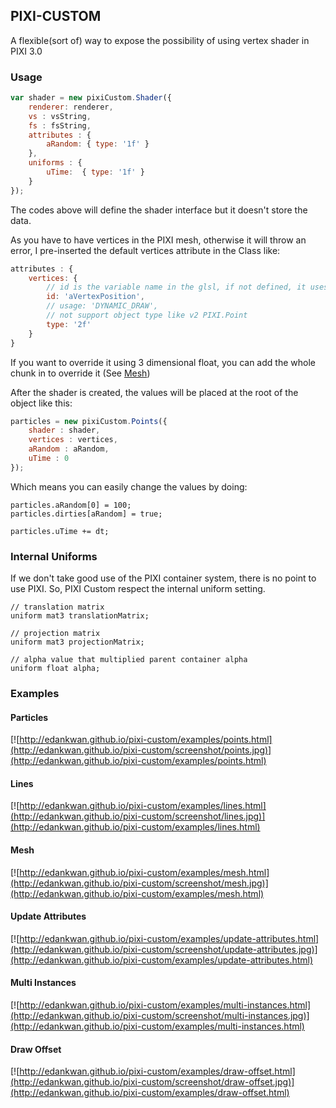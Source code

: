 ## PIXI-CUSTOM

A flexible(sort of) way to expose the possibility of using vertex shader in PIXI 3.0

### Usage

```js
var shader = new pixiCustom.Shader({
    renderer: renderer,
    vs : vsString,
    fs : fsString,
    attributes : {
        aRandom: { type: '1f' }
    },
    uniforms : {
        uTime:  { type: '1f' }
    }
});
```
The codes above will define the shader interface but it doesn't store the data.

As you have to have vertices in the PIXI mesh, otherwise it will throw an error, I pre-inserted the default vertices attribute in the Class like:

```js
attributes : {
	vertices: {
	    // id is the variable name in the glsl, if not defined, it uses the property name instead
	    id: 'aVertexPosition',
	    // usage: 'DYNAMIC_DRAW',
	    // not support object type like v2 PIXI.Point
	    type: '2f'
	}
}
```
If you want to override it using 3 dimensional float, you can add the whole chunk in to override it (See [Mesh](http://edankwan.github.io/pixi-custom/examples/mesh.html)) 

After the shader is created, the values will be placed at the root of the object like this:
```js
particles = new pixiCustom.Points({
    shader : shader,
    vertices : vertices,
    aRandom : aRandom,
    uTime : 0
});

```
Which means you can easily change the values by doing:
```
particles.aRandom[0] = 100;
particles.dirties[aRandom] = true;

particles.uTime += dt;
```

### Internal Uniforms
If we don't take good use of the PIXI container system, there is no point to use PIXI. So, PIXI Custom respect the internal uniform setting.
```
// translation matrix
uniform mat3 translationMatrix;

// projection matrix
uniform mat3 projectionMatrix;

// alpha value that multiplied parent container alpha 
uniform float alpha;
```


### Examples
#### Particles
[![http://edankwan.github.io/pixi-custom/examples/points.html](http://edankwan.github.io/pixi-custom/screenshot/points.jpg)](http://edankwan.github.io/pixi-custom/examples/points.html)

#### Lines
[![http://edankwan.github.io/pixi-custom/examples/lines.html](http://edankwan.github.io/pixi-custom/screenshot/lines.jpg)](http://edankwan.github.io/pixi-custom/examples/lines.html)

#### Mesh
[![http://edankwan.github.io/pixi-custom/examples/mesh.html](http://edankwan.github.io/pixi-custom/screenshot/mesh.jpg)](http://edankwan.github.io/pixi-custom/examples/mesh.html)

#### Update Attributes
[![http://edankwan.github.io/pixi-custom/examples/update-attributes.html](http://edankwan.github.io/pixi-custom/screenshot/update-attributes.jpg)](http://edankwan.github.io/pixi-custom/examples/update-attributes.html)

#### Multi Instances
[![http://edankwan.github.io/pixi-custom/examples/multi-instances.html](http://edankwan.github.io/pixi-custom/screenshot/multi-instances.jpg)](http://edankwan.github.io/pixi-custom/examples/multi-instances.html)

#### Draw Offset
[![http://edankwan.github.io/pixi-custom/examples/draw-offset.html](http://edankwan.github.io/pixi-custom/screenshot/draw-offset.jpg)](http://edankwan.github.io/pixi-custom/examples/draw-offset.html)